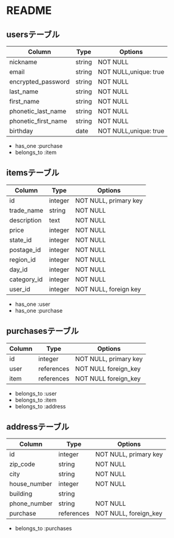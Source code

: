 # README

## usersテーブル

| Column             | Type      | Options                   |
| ------------------ | ----------| --------------------------|
| nickname           | string    | NOT NULL                  |
| email              | string    | NOT NULL,unique: true     |
| encrypted_password | string    | NOT NULL                  |
| last_name          | string    | NOT NULL                  |
| first_name         | string    | NOT NULL                  |
| phonetic_last_name | string    | NOT NULL                  |
| phonetic_first_name| string    | NOT NULL                  |
| birthday           | date      | NOT NULL,unique: true     |

- has_one :purchase
- belongs_to :item

## itemsテーブル

| Column             | Type      | Options                   |
| ------------------ | ----------| --------------------------|
| id                 | integer   | NOT NULL, primary key     |
| trade_name         | string    | NOT NULL                  |
| description        | text      | NOT NULL                  |
| price              | integer   | NOT NULL                  |
| state_id           | integer   | NOT NULL                  |
| postage_id         | integer   | NOT NULL                  |
| region_id          | integer   | NOT NULL                  |
| day_id             | integer   | NOT NULL                  |
| category_id        | integer   | NOT NULL                  |
| user_id            | integer   | NOT NULL, foreign key     |

-	has_one :user
-	has_one :purchase


## purchasesテーブル

| Column             | Type      | Options                   |
| ------------------ | ----------| ------------------------- |
| id                 | integer   | NOT NULL, primary key     |
| user               | references| NOT NULL foreign_key      |
| item               | references| NOT NULL foreign_key      |

- belongs_to :user 
- belongs_to :item
- belongs_to :address


## addressテーブル

| Column             | Type      | Options                   |
| ------------------ | ----------| ------------------------- |
| id                 | integer   | NOT NULL, primary key     |
| zip_code           | string    | NOT NULL                  |
| city               | string    | NOT NULL                  |
| house_number       | integer   | NOT NULL                  |
| building           | string    |                           |
| phone_number       | string    | NOT NULL                  |
| purchase           | references| NOT NULL, foreign_key     |

- belongs_to :purchases
